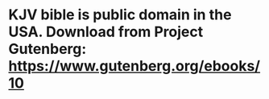 # KJV bible is public domain in the USA. Download from Project Gutenberg: https://www.gutenberg.org/ebooks/10
